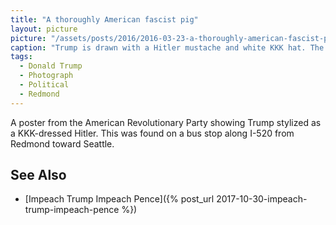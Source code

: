 ```yaml
---
title: "A thoroughly American fascist pig"
layout: picture
picture: "/assets/posts/2016/2016-03-23-a-thoroughly-american-fascist-pig/2016-03-23-a-thoroughly-american-fascist-pig-smaller.jpg"
caption: "Trump is drawn with a Hitler mustache and white KKK hat. The word REVOLUTION is printed at the to of the poster."
tags:
  - Donald Trump
  - Photograph
  - Political
  - Redmond
---
```


A poster from the American Revolutionary Party showing Trump stylized as a KKK-dressed Hitler. This was found on a bus stop along I-520 from Redmond toward Seattle.

## See Also

* [Impeach Trump Impeach Pence]({% post_url 2017-10-30-impeach-trump-impeach-pence %})

